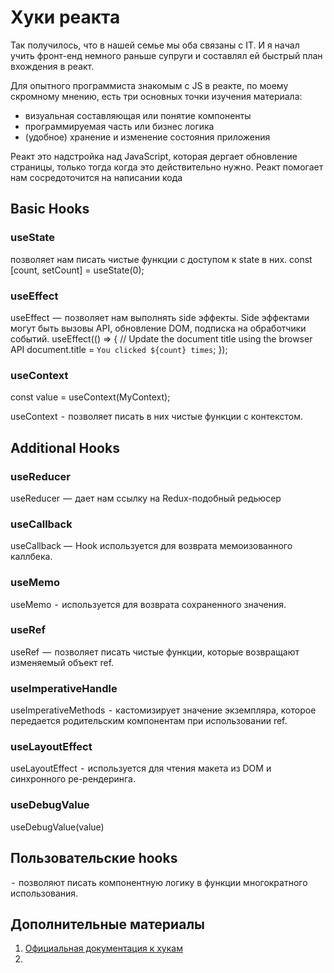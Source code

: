 # Хуки реакта

Так получилось, что в нашей семье мы оба связаны с IT. И я начал учить фронт-енд немного раньше супруги и составлял ей быстрый план вхождения в реакт.

Для опытного программиста знакомым с JS в реакте, по моему скромному мнению, есть три основных точки изучения материала:
- визуальная составляющая или понятие компоненты
- программируемая часть или бизнес логика
- (удобное) хранение и изменение состояния приложения

Реакт это надстройка над JavaScript, которая дергает обновление страницы, только тогда когда это действительно нужно. 
Реакт помогает нам сосредоточится на написании кода

## Basic Hooks

### useState

позволяет нам писать чистые функции с доступом к state в них.
const [count, setCount] = useState(0);


### useEffect

useEffect  —  позволяет нам выполнять side эффекты. Side эффектами могут быть вызовы API, обновление DOM, подписка на обработчики событий.
  useEffect(() => {
    // Update the document title using the browser API
    document.title = `You clicked ${count} times`;
  });

### useContext

const value = useContext(MyContext);

useContext  -  позволяет писать в них чистые функции с контекстом.

## Additional Hooks

### useReducer

useReducer  —  дает нам ссылку на Redux-подобный редьюсер

### useCallback

useCallback —  Hook используется для возврата мемоизованного каллбека.

### useMemo

useMemo  -  используется для возврата сохраненного значения.

### useRef

useRef  —  позволяет писать чистые функции, которые возвращают изменяемый объект ref.

### useImperativeHandle

useImperativeMethods  -  кастомизирует значение экземпляра, которое передается родительским компонентам при использовании ref.

### useLayoutEffect

useLayoutEffect  -  используется для чтения макета из DOM и синхронного ре-рендеринга.

### useDebugValue

useDebugValue(value)


## Пользовательские hooks

  -  позволяют писать компонентную логику в функции многократного использования.



## Дополнительные материалы

1. [Официальная документация к хукам](https://ru.reactjs.org/docs/hooks-reference.html)
2. 
